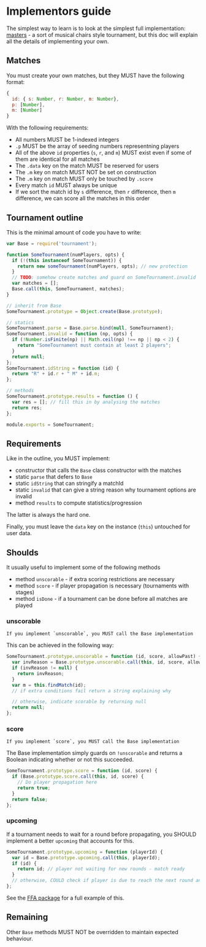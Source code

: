 # Implementors guide

The simplest way to learn is to look at the simplest full implementation: [masters](https://github.com/clux/masters) - a sort of musical chairs style tournament, but this doc will explain all the details of implementing your own.

## Matches
You must create your own matches, but they MUST have the following format:

```js
{
  id: { s: Number, r: Number, m: Number},
  p: [Number],
  m: [Number]
}
```

With the following requirements:

 - All numbers MUST be 1-indexed integers
 - `.p` MUST be the array of seeding numbers representning players
 - All of the above `id` properties (`s`, `r`, and `m`) MUST exist even if some of them are identical for all matches
 - The `.data` key on the match MUST be reserved for users
 - The `.m` key on match MUST NOT be set on construction
 - The `.m` key on match MUST only be touched by `.score`
 - Every match `id` MUST always be unique
 - If we sort the match id by `s` difference, then `r` difference, then `m` difference, we can score all the matches in this order

## Tournament outline
This is the minimal amount of code you have to write:

```js
var Base = require('tournament');

function SomeTournament(numPlayers, opts) {
  if (!(this instanceof SomeTournament)) {
    return new someTournament(numPlayers, opts); // new protection
  }
  // TODO: somehow create matches and guard on SomeTournament.invalid
  var matches = [];
  Base.call(this, SomeTournament, matches);
}

// inherit from Base
SomeTournament.prototype = Object.create(Base.prototype);

// statics
SomeTournament.parse = Base.parse.bind(null, SomeTournament);
SomeTournament.invalid = function (np, opts) {
  if (!Number.isFinite(np) || Math.ceil(np) !== np || np < 2) {
    return "SomeTournament must contain at least 2 players";
  }
  return null;
};
SomeTournament.idString = function (id) {
  return "R" + id.r + " M" + id.m;
};

// methods
SomeTournament.prototype.results = function () {
  var res = []; // fill this in by analysing the matches
  return res;
};

module.exports = SomeTournament;
```

## Requirements
Like in the outline, you MUST implement:

- constructor that calls the `Base` class constructor with the matches
- static `parse` that defers to `Base`
- static `idString` that can stringify a matchId
- static `invalid` that can give a string reason why tournament options are invalid
- method `results` to compute statistics/progression

The latter is always the hard one.

Finally, you must leave the `data` key on the instance (`this`) untouched for user data.

## Shoulds
It usually useful to implement some of the following methods

- method `unscorable` - if extra scoring restrictions are necessary
- method `score` - if player propagation is necessary (tournaments with stages)
- method `isDone` - if a tournament can be done before all matches are played

### unscorable

    If you implement `unscorable`, you MUST call the Base implementation

This can be achieved in the following way:

```js
SomeTournament.prototype.unscorable = function (id, score, allowPast) {
  var invReason = Base.prototype.unscorable.call(this, id, score, allowPast);
  if (invReason != null) {
    return invReason;
  }
  var m = this.findMatch(id);
  // if extra conditions fail return a string explaining why

  // otherwise, indicate scorable by returning null
  return null;
};
```

### score

    If you implement `score`, you MUST call the Base implementation

The Base implementation simply guards on `!unscorable` and returns a Boolean indicating whether or not this succeeded.


```js
SomeTournament.prototype.score = function (id, score) {
  if (Base.prototype.score.call(this, id, score) {
    // Do player propagation here
    return true;
  }
  return false;
};
```

### upcoming
If a tournament needs to wait for a round before propagating, you SHOULD implement a better `upcoming` that accounts for this.

```js
SomeTournament.prototype.upcoming = function (playerId) {
  var id = Base.prototype.upcoming.call(this, playerId);
  if (id) {
    return id; // player not waiting for new rounds - match ready
  }
  // otherwise, COULD check if player is due to reach the next round and return a partial id
};
```

See the [FFA package](https://npmjs.org/package/ffa) for a full example of this.


## Remaining
Other `Base` methods MUST NOT be overridden to maintain expected behaviour.
